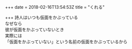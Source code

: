 +++
date = 2018-02-16T13:54:53Z
title = "くれる"

+++
詩人はいつも仮面をかぶっている  
なぜなら  
彼が仮面をかぶっていないとき  
実際には  
「仮面をかぶっていない」という名前の仮面をかぶっているから